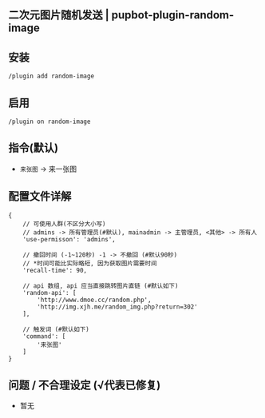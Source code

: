 ## 二次元图片随机发送 | pupbot-plugin-random-image

## 安装
```
/plugin add random-image
```

## 启用
```
/plugin on random-image
```

## 指令(默认)
* `来张图` -> 来一张图

## 配置文件详解

```
{
    // 可使用人群(不区分大小写)
    // admins -> 所有管理员(#默认), mainadmin -> 主管理员, <其他> -> 所有人
    'use-permisson': 'admins',
    
    // 撤回时间 (-1~120秒) -1 -> 不撤回 (#默认90秒) 
    // *时间可能比实际略短, 因为获取图片需要时间
    'recall-time': 90,

    // api 数组, api 应当直接跳转图片直链 (#默认如下)
    'random-api': [  
        'http://www.dmoe.cc/random.php',
        'http://img.xjh.me/random_img.php?return=302'
    ],
    
    // 触发词 (#默认如下)
    'command': [  
        '来张图'
    ]
}
```

## 问题 / 不合理设定 (√代表已修复)
* 暂无
